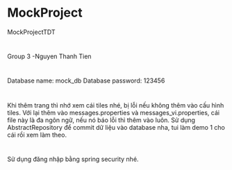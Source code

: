 # MockProject
MockProjectTDT
# 
Group 3 -Nguyen Thanh Tien
# 
Database name: mock_db
Database password: 123456
# 
Khi thêm trang thì nhớ xem cái tiles nhé, bị lỗi nếu không thêm vào cấu hình tiles.
Với lại thêm vào messages.properties và messages_vi.properties, cái file này là đa ngôn ngữ, nếu nó báo lỗi thì thêm vào luôn.
Sử dụng AbstractRepository để commit dữ liệu vào database nha, tui làm demo 1 cho cái rồi xem làm theo.
# 
Sử dụng đăng nhập bằng spring security nhé.
